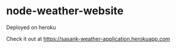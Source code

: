 # node-weather-website

Deployed on heroku

Check it out at https://sasank-weather-application.herokuapp.com
